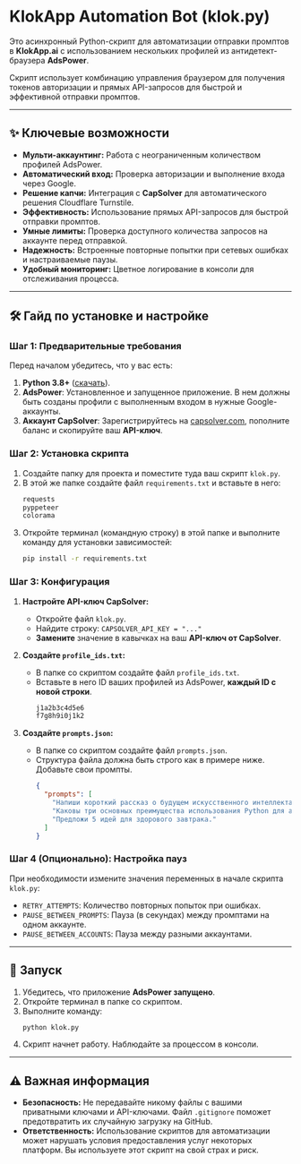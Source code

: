 # KlokApp Automation Bot (klok.py)

Это асинхронный Python-скрипт для автоматизации отправки промптов в **KlokApp.ai** с использованием нескольких профилей из антидетект-браузера **AdsPower**.

Скрипт использует комбинацию управления браузером для получения токенов авторизации и прямых API-запросов для быстрой и эффективной отправки промптов.

---

## ✨ Ключевые возможности

* **Мульти-аккаунтинг:** Работа с неограниченным количеством профилей AdsPower.
* **Автоматический вход:** Проверка авторизации и выполнение входа через Google.
* **Решение капчи:** Интеграция с **CapSolver** для автоматического решения Cloudflare Turnstile.
* **Эффективность:** Использование прямых API-запросов для быстрой отправки промптов.
* **Умные лимиты:** Проверка доступного количества запросов на аккаунте перед отправкой.
* **Надежность:** Встроенные повторные попытки при сетевых ошибках и настраиваемые паузы.
* **Удобный мониторинг:** Цветное логирование в консоли для отслеживания процесса.

---

## 🛠️ Гайд по установке и настройке

### Шаг 1: Предварительные требования

Перед началом убедитесь, что у вас есть:

1.  **Python 3.8+** ([скачать](https://www.python.org/downloads/)).
2.  **AdsPower**: Установленное и запущенное приложение. В нем должны быть созданы профили с выполненным входом в нужные Google-аккаунты.
3.  **Аккаунт CapSolver**: Зарегистрируйтесь на [capsolver.com](https://www.capsolver.com/), пополните баланс и скопируйте ваш **API-ключ**.

### Шаг 2: Установка скрипта

1.  Создайте папку для проекта и поместите туда ваш скрипт `klok.py`.
2.  В этой же папке создайте файл `requirements.txt` и вставьте в него:
    ```txt
    requests
    pyppeteer
    colorama
    ```
3.  Откройте терминал (командную строку) в этой папке и выполните команду для установки зависимостей:
    ```bash
    pip install -r requirements.txt
    ```

### Шаг 3: Конфигурация

1.  **Настройте API-ключ CapSolver:**
    * Откройте файл `klok.py`.
    * Найдите строку: `CAPSOLVER_API_KEY = "..."`
    * **Замените** значение в кавычках на ваш **API-ключ от CapSolver**.

2.  **Создайте `profile_ids.txt`:**
    * В папке со скриптом создайте файл `profile_ids.txt`.
    * Вставьте в него ID ваших профилей из AdsPower, **каждый ID с новой строки**.
        ```txt
        j1a2b3c4d5e6
        f7g8h9i0j1k2
        ```

3.  **Создайте `prompts.json`:**
    * В папке со скриптом создайте файл `prompts.json`.
    * Структура файла должна быть строго как в примере ниже. Добавьте свои промпты.
        ```json
        {
          "prompts": [
            "Напиши короткий рассказ о будущем искусственного интеллекта.",
            "Каковы три основных преимущества использования Python для автоматизации?",
            "Предложи 5 идей для здорового завтрака."
          ]
        }
        ```

### Шаг 4 (Опционально): Настройка пауз

При необходимости измените значения переменных в начале скрипта `klok.py`:
* `RETRY_ATTEMPTS`: Количество повторных попыток при ошибках.
* `PAUSE_BETWEEN_PROMPTS`: Пауза (в секундах) между промптами на одном аккаунте.
* `PAUSE_BETWEEN_ACCOUNTS`: Пауза между разными аккаунтами.

---

## 🚀 Запуск

1.  Убедитесь, что приложение **AdsPower запущено**.
2.  Откройте терминал в папке со скриптом.
3.  Выполните команду:
    ```bash
    python klok.py
    ```
4.  Скрипт начнет работу. Наблюдайте за процессом в консоли.

---

## ⚠️ Важная информация

* **Безопасность:** Не передавайте никому файлы с вашими приватными ключами и API-ключами. Файл `.gitignore` поможет предотвратить их случайную загрузку на GitHub.
* **Ответственность:** Использование скриптов для автоматизации может нарушать условия предоставления услуг некоторых платформ. Вы используете этот скрипт на свой страх и риск.

